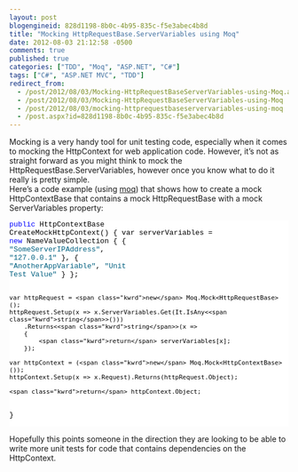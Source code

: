 ```yaml
---
layout: post
blogengineid: 828d1198-8b0c-4b95-835c-f5e3abec4b8d
title: "Mocking HttpRequestBase.ServerVariables using Moq"
date: 2012-08-03 21:12:58 -0500
comments: true
published: true
categories: ["TDD", "Moq", "ASP.NET", "C#"]
tags: ["C#", "ASP.NET MVC", "TDD"]
redirect_from: 
  - /post/2012/08/03/Mocking-HttpRequestBaseServerVariables-using-Moq.aspx
  - /post/2012/08/03/Mocking-HttpRequestBaseServerVariables-using-Moq
  - /post/2012/08/03/mocking-httprequestbaseservervariables-using-moq
  - /post.aspx?id=828d1198-8b0c-4b95-835c-f5e3abec4b8d
---
```

<!-- more -->

Mocking is a very handy tool for unit testing code, especially when it comes to mocking the HttpContext for web application code. However, it’s not as straight forward as you might think to mock the HttpRequestBase.ServerVariables, however once you know what to do it really is pretty simple.  
Here’s a code example (using <a href="http://code.google.com/p/moq/">moq</a>) that shows how to create a mock HttpContextBase that contains a mock HttpRequestBase with a mock ServerVariables property:  <pre class="csharpcode"><span class="kwrd">public</span> HttpContextBase CreateMockHttpContext()
{
    var serverVariables = <span class="kwrd">new</span> NameValueCollection {
        { <span class="str">&quot;SomeServerIPAddress&quot;</span>, <span class="str">&quot;127.0.0.1&quot;</span> },
        { <span class="str">&quot;AnotherAppVariable&quot;</span>, <span class="str">&quot;Unit Test Value&quot;</span> }
    };
 
    var httpRequest = <span class="kwrd">new</span> Moq.Mock<HttpRequestBase>();
    httpRequest.Setup(x => x.ServerVariables.Get(It.IsAny<<span class="kwrd">string</span>>()))
        .Returns<<span class="kwrd">string</span>>(x =>
        {
            <span class="kwrd">return</span> serverVariables[x];
        });
 
    var httpContext = (<span class="kwrd">new</span> Moq.Mock<HttpContextBase>());
    httpContext.Setup(x => x.Request).Returns(httpRequest.Object);
 
    <span class="kwrd">return</span> httpContext.Object;
}</pre>
<style type="text/css">
.csharpcode, .csharpcode pre
{
	font-size: small;
	color: black;
	font-family: consolas, "Courier New", courier, monospace;
	background-color: #ffffff;
	/*white-space: pre;*/
}
.csharpcode pre { margin: 0em; }
.csharpcode .rem { color: #008000; }
.csharpcode .kwrd { color: #0000ff; }
.csharpcode .str { color: #006080; }
.csharpcode .op { color: #0000c0; }
.csharpcode .preproc { color: #cc6633; }
.csharpcode .asp { background-color: #ffff00; }
.csharpcode .html { color: #800000; }
.csharpcode .attr { color: #ff0000; }
.csharpcode .alt 
{
	background-color: #f4f4f4;
	width: 100%;
	margin: 0em;
}
.csharpcode .lnum { color: #606060; }</style>


Hopefully this points someone in the direction they are looking to be able to write more unit tests for code that contains dependencies on the HttpContext.
